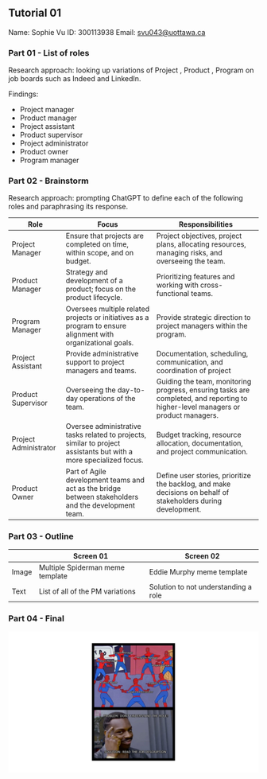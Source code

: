 ## Tutorial 01
Name: Sophie Vu
ID: 300113938
Email: svu043@uottawa.ca

### Part 01 - List of roles

Research approach: looking up variations of Project , Product , Program  on job boards such as Indeed and LinkedIn. 

Findings:

- Project manager
- Product manager
- Project assistant
- Product supervisor
- Project administrator
- Product owner
- Program manager

### Part 02 - Brainstorm

Research approach: prompting ChatGPT to define each of the following roles and paraphrasing its response.

| Role | Focus | Responsibilities |
| --- | --- | --- |
| Project Manager | Ensure that projects are completed on time, within scope, and on budget. | Project objectives, project plans, allocating resources, managing risks, and overseeing the team. |
| Product Manager | Strategy and development of a product; focus on the product lifecycle. | Prioritizing features and working with cross-functional teams. |
| Program Manager | Oversees multiple related projects or initiatives as a program to ensure alignment with organizational goals. | Provide strategic direction to project managers within the program. |
| Project Assistant | Provide administrative support to project managers and teams. | Documentation, scheduling, communication, and coordination of project |
| Product Supervisor | Overseeing the day-to-day operations of the team. | Guiding the team, monitoring progress, ensuring tasks are completed, and reporting to higher-level managers or product managers. |
| Project Administrator | Oversee administrative tasks related to projects, similar to project assistants but with a more specialized focus. | Budget tracking, resource allocation, documentation, and project communication. |
| Product Owner | Part of Agile development teams and act as the bridge between stakeholders and the development team. | Define user stories, prioritize the backlog, and make decisions on behalf of stakeholders during development. |

### Part 03 - Outline

|  | Screen 01 | Screen 02 |
| --- | --- | --- |
| Image | Multiple Spiderman meme template | Eddie Murphy meme template |
| Text | List of all of the PM variations | Solution to not understanding a role |

### Part 04 - Final

![Untitled](pmComic.png)